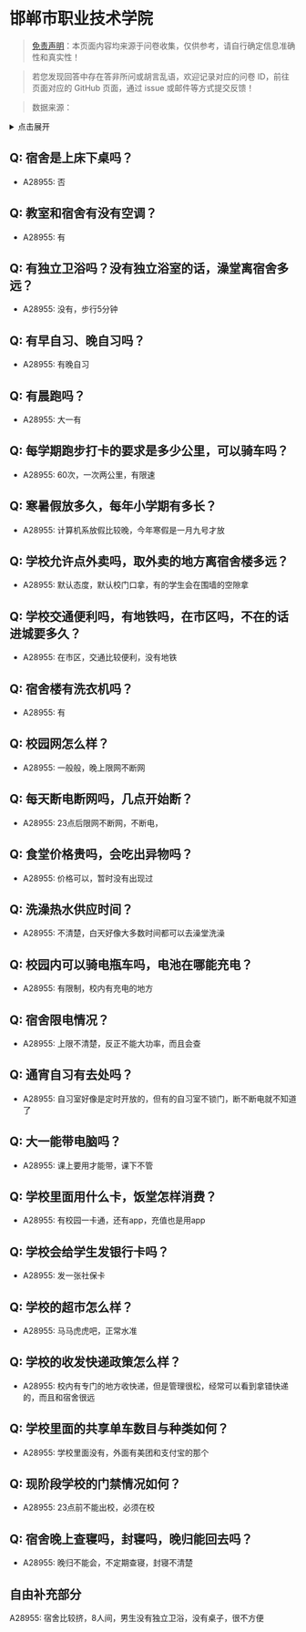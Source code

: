 # 邯郸市职业技术学院

> [免责声明](https://colleges.chat/#_3)：本页面内容均来源于问卷收集，仅供参考，请自行确定信息准确性和真实性！

> 若您发现回答中存在答非所问或胡言乱语，欢迎记录对应的问卷 ID，前往页面对应的 GitHub 页面，通过 issue 或邮件等方式提交反馈！

> 数据来源：

<details><summary>点击展开</summary>
<ul>
<li>A28955: 匿名 (2025 年 06 月)</li>
</ul>
</details>

## Q: 宿舍是上床下桌吗？

- A28955: 否

## Q: 教室和宿舍有没有空调？

- A28955: 有

## Q: 有独立卫浴吗？没有独立浴室的话，澡堂离宿舍多远？

- A28955: 没有，步行5分钟

## Q: 有早自习、晚自习吗？

- A28955: 有晚自习

## Q: 有晨跑吗？

- A28955: 大一有

## Q: 每学期跑步打卡的要求是多少公里，可以骑车吗？

- A28955: 60次，一次两公里，有限速

## Q: 寒暑假放多久，每年小学期有多长？

- A28955: 计算机系放假比较晚，今年寒假是一月九号才放

## Q: 学校允许点外卖吗，取外卖的地方离宿舍楼多远？

- A28955: 默认态度，默认校门口拿，有的学生会在围墙的空隙拿

## Q: 学校交通便利吗，有地铁吗，在市区吗，不在的话进城要多久？

- A28955: 在市区，交通比较便利，没有地铁

## Q: 宿舍楼有洗衣机吗？

- A28955: 有

## Q: 校园网怎么样？

- A28955: 一般般，晚上限网不断网

## Q: 每天断电断网吗，几点开始断？

- A28955: 23点后限网不断网，不断电，

## Q: 食堂价格贵吗，会吃出异物吗？

- A28955: 价格可以，暂时没有出现过

## Q: 洗澡热水供应时间？

- A28955: 不清楚，白天好像大多数时间都可以去澡堂洗澡

## Q: 校园内可以骑电瓶车吗，电池在哪能充电？

- A28955: 有限制，校内有充电的地方

## Q: 宿舍限电情况？

- A28955: 上限不清楚，反正不能大功率，而且会查

## Q: 通宵自习有去处吗？

- A28955: 自习室好像是定时开放的，但有的自习室不锁门，断不断电就不知道了

## Q: 大一能带电脑吗？

- A28955: 课上要用才能带，课下不管

## Q: 学校里面用什么卡，饭堂怎样消费？

- A28955: 有校园一卡通，还有app，充值也是用app

## Q: 学校会给学生发银行卡吗？

- A28955: 发一张社保卡

## Q: 学校的超市怎么样？

- A28955: 马马虎虎吧，正常水准

## Q: 学校的收发快递政策怎么样？

- A28955: 校内有专门的地方收快递，但是管理很松，经常可以看到拿错快递的，而且和宿舍很远

## Q: 学校里面的共享单车数目与种类如何？

- A28955: 学校里面没有，外面有美团和支付宝的那个

## Q: 现阶段学校的门禁情况如何？

- A28955: 23点前不能出校，必须在校

## Q: 宿舍晚上查寝吗，封寝吗，晚归能回去吗？

- A28955: 晚归不能会，不定期查寝，封寝不清楚

## 自由补充部分

A28955: 宿舍比较挤，8人间，男生没有独立卫浴，没有桌子，很不方便